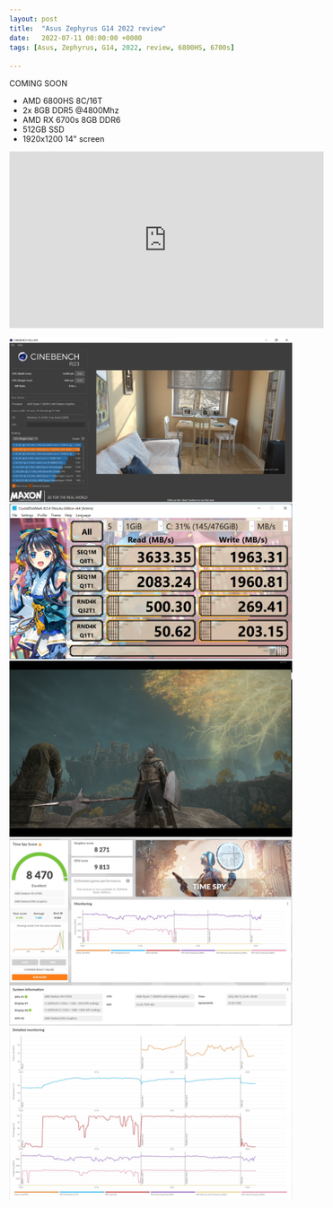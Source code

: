 ```yaml
---
layout: post
title:  "Asus Zephyrus G14 2022 review"
date:   2022-07-11 00:00:00 +0000
tags: [Asus, Zephyrus, G14, 2022, review, 6800HS, 6700s]

---
```


COMING SOON

*   AMD 6800HS 8C/16T
*   2x 8GB DDR5 @4800Mhz
*   AMD RX 6700s 8GB DDR6
*   512GB SSD
*   1920x1200 14" screen


<iframe width="560" height="315" src="https://www.youtube.com/embed/MyndRd1Spaw" title="YouTube video player" frameborder="0" allow="accelerometer; autoplay; clipboard-write; encrypted-media; gyroscope; picture-in-picture" allowfullscreen></iframe>

![zephyrus](/assets/zephyrus/cinebench.png)
![zephyrus](/assets/zephyrus/diskmark.png)
![zephyrus](/assets/zephyrus/eldenring.png)
![zephyrus](/assets/zephyrus/timespy.jpg)
![zephyrus](/assets/zephyrus/timespy2.jpg)





